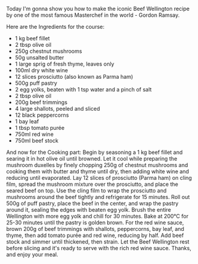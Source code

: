 Today I'm gonna show you how to make the iconic Beef Wellington recipe by one of the most famous Masterchef in the world - Gordon Ramsay.

Here are the Ingredients for the course: 
- 1 kg beef fillet
- 2 tbsp olive oil
- 250g chestnut mushrooms
- 50g unsalted butter
- 1 large sprig of fresh thyme, leaves only
- 100ml dry white wine
- 12 slices prosciutto (also known as Parma ham)
- 500g puff pastry
- 2 egg yolks, beaten with 1 tsp water and a pinch of salt
- 2 tbsp olive oil
- 200g beef trimmings
- 4 large shallots, peeled and sliced
- 12 black peppercorns
- 1 bay leaf
- 1 tbsp tomato purée
- 750ml red wine
- 750ml beef stock

And now for the Cooking part:
Begin by seasoning a 1 kg beef fillet and searing it in hot olive oil until browned. Let it cool while preparing the mushroom duxelles by finely chopping 250g of chestnut mushrooms and cooking them with butter and thyme until dry, then adding white wine and reducing until evaporated. Lay 12 slices of prosciutto (Parma ham) on cling film, spread the mushroom mixture over the prosciutto, and place the seared beef on top. Use the cling film to wrap the prosciutto and mushrooms around the beef tightly and refrigerate for 15 minutes. Roll out 500g of puff pastry, place the beef in the center, and wrap the pastry around it, sealing the edges with beaten egg yolk. Brush the entire Wellington with more egg yolk and chill for 30 minutes. Bake at 200°C for 25-30 minutes until the pastry is golden brown. For the red wine sauce, brown 200g of beef trimmings with shallots, peppercorns, bay leaf, and thyme, then add tomato purée and red wine, reducing by half. Add beef stock and simmer until thickened, then strain. Let the Beef Wellington rest before slicing and it's ready to serve with the rich red wine sauce. Thanks, and enjoy your meal.